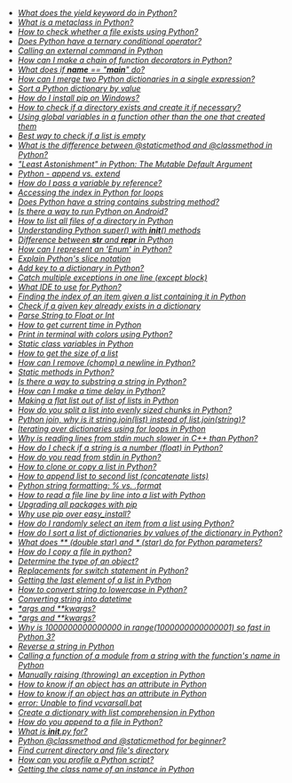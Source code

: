 * _[What does the yield keyword do in Python?](https://stackoverflow.com/q/231767)_
* _[What is a metaclass in Python?](https://stackoverflow.com/q/100003)_
* _[How to check whether a file exists using Python?](https://stackoverflow.com/q/82831)_
* _[Does Python have a ternary conditional operator?](https://stackoverflow.com/q/394809)_
* _[Calling an external command in Python](https://stackoverflow.com/q/89228)_
* _[How can I make a chain of function decorators in Python?](https://stackoverflow.com/q/739654)_
* _[What does if __name__ == &quot;__main__&quot; do?](https://stackoverflow.com/q/419163)_
* _[How can I merge two Python dictionaries in a single expression?](https://stackoverflow.com/q/38987)_
* _[Sort a Python dictionary by value](https://stackoverflow.com/q/613183)_
* _[How do I install pip on Windows?](https://stackoverflow.com/q/4750806)_
* _[How to check if a directory exists and create it if necessary?](https://stackoverflow.com/q/273192)_
* _[Using global variables in a function other than the one that created them](https://stackoverflow.com/q/423379)_
* _[Best way to check if a list is empty](https://stackoverflow.com/q/53513)_
* _[What is the difference between @staticmethod and @classmethod in Python?](https://stackoverflow.com/q/136097)_
* _[&quot;Least Astonishment&quot; in Python: The Mutable Default Argument](https://stackoverflow.com/q/1132941)_
* _[Python - append vs. extend](https://stackoverflow.com/q/252703)_
* _[How do I pass a variable by reference?](https://stackoverflow.com/q/986006)_
* _[Accessing the index in Python for loops](https://stackoverflow.com/q/522563)_
* _[Does Python have a string contains substring method?](https://stackoverflow.com/q/3437059)_
* _[Is there a way to run Python on Android?](https://stackoverflow.com/q/101754)_
* _[How to list all files of a directory in Python](https://stackoverflow.com/q/3207219)_
* _[Understanding Python super() with __init__() methods](https://stackoverflow.com/q/576169)_
* _[Difference between __str__ and __repr__ in Python](https://stackoverflow.com/q/1436703)_
* _[How can I represent an &#39;Enum&#39; in Python?](https://stackoverflow.com/q/36932)_
* _[Explain Python&#39;s slice notation](https://stackoverflow.com/q/509211)_
* _[Add key to a dictionary in Python?](https://stackoverflow.com/q/1024847)_
* _[Catch multiple exceptions in one line (except block)](https://stackoverflow.com/q/6470428)_
* _[What IDE to use for Python?](https://stackoverflow.com/q/81584)_
* _[Finding the index of an item given a list containing it in Python](https://stackoverflow.com/q/176918)_
* _[Check if a given key already exists in a dictionary](https://stackoverflow.com/q/1602934)_
* _[Parse String to Float or Int](https://stackoverflow.com/q/379906)_
* _[How to get current time in Python](https://stackoverflow.com/q/415511)_
* _[Print in terminal with colors using Python?](https://stackoverflow.com/q/287871)_
* _[Static class variables in Python](https://stackoverflow.com/q/68645)_
* _[How to get the size of a list](https://stackoverflow.com/q/1712227)_
* _[How can I remove (chomp) a newline in Python?](https://stackoverflow.com/q/275018)_
* _[Static methods in Python?](https://stackoverflow.com/q/735975)_
* _[Is there a way to substring a string in Python?](https://stackoverflow.com/q/663171)_
* _[How can I make a time delay in Python?](https://stackoverflow.com/q/510348)_
* _[Making a flat list out of list of lists in Python](https://stackoverflow.com/q/952914)_
* _[How do you split a list into evenly sized chunks in Python?](https://stackoverflow.com/q/312443)_
* _[Python join, why is it string.join(list) instead of list.join(string)?](https://stackoverflow.com/q/493819)_
* _[Iterating over dictionaries using for loops in Python](https://stackoverflow.com/q/3294889)_
* _[Why is reading lines from stdin much slower in C++ than Python?](https://stackoverflow.com/q/9371238)_
* _[How do I check if a string is a number (float) in Python?](https://stackoverflow.com/q/354038)_
* _[How do you read from stdin in Python?](https://stackoverflow.com/q/1450393)_
* _[How to clone or copy a list in Python?](https://stackoverflow.com/q/2612802)_
* _[How to append list to second list (concatenate lists)](https://stackoverflow.com/q/1720421)_
* _[Python string formatting: % vs. .format](https://stackoverflow.com/q/5082452)_
* _[How to read a file line by line into a list with Python](https://stackoverflow.com/q/3277503)_
* _[Upgrading all packages with pip](https://stackoverflow.com/q/2720014)_
* _[Why use pip over easy_install?](https://stackoverflow.com/q/3220404)_
* _[How do I randomly select an item from a list using Python?](https://stackoverflow.com/q/306400)_
* _[How do I sort a list of dictionaries by values of the dictionary in Python?](https://stackoverflow.com/q/72899)_
* _[What does ** (double star) and * (star) do for Python parameters?](https://stackoverflow.com/q/36901)_
* _[How do I copy a file in python?](https://stackoverflow.com/q/123198)_
* _[Determine the type of an object?](https://stackoverflow.com/q/2225038)_
* _[Replacements for switch statement in Python?](https://stackoverflow.com/q/60208)_
* _[Getting the last element of a list in Python](https://stackoverflow.com/q/930397)_
* _[How to convert string to lowercase in Python?](https://stackoverflow.com/q/6797984)_
* _[Converting string into datetime](https://stackoverflow.com/q/466345)_
* _[*args and **kwargs?](https://stackoverflow.com/q/3394835)_
* _[*args and **kwargs?](https://stackoverflow.com/q/3394835)_
* _[Why is 1000000000000000 in range(1000000000000001) so fast in Python 3?](https://stackoverflow.com/q/30081275)_
* _[Reverse a string in Python](https://stackoverflow.com/q/931092)_
* _[Calling a function of a module from a string with the function&#39;s name in Python](https://stackoverflow.com/q/3061)_
* _[Manually raising (throwing) an exception in Python](https://stackoverflow.com/q/2052390)_
* _[How to know if an object has an attribute in Python](https://stackoverflow.com/q/610883)_
* _[How to know if an object has an attribute in Python](https://stackoverflow.com/q/610883)_
* _[error: Unable to find vcvarsall.bat](https://stackoverflow.com/q/2817869)_
* _[Create a dictionary with list comprehension in Python](https://stackoverflow.com/q/1747817)_
* _[How do you append to a file in Python?](https://stackoverflow.com/q/4706499)_
* _[What is __init__.py for?](https://stackoverflow.com/q/448271)_
* _[Python @classmethod and @staticmethod for beginner?](https://stackoverflow.com/q/12179271)_
* _[Find current directory and file&#39;s directory](https://stackoverflow.com/q/5137497)_
* _[How can you profile a Python script?](https://stackoverflow.com/q/582336)_
* _[Getting the class name of an instance in Python](https://stackoverflow.com/q/510972)_
